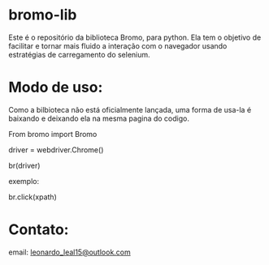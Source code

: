 # bromo-lib
Este é o repositório da biblioteca Bromo, para python. Ela tem o objetivo de facilitar e tornar mais fluido a interação com o navegador usando estratégias de carregamento do selenium.




# Modo de uso:
Como a bilbioteca não está oficialmente lançada, uma forma de usa-la é baixando e deixando ela na mesma pagina do codigo.

From bromo import Bromo

driver = webdriver.Chrome()

br(driver)

exemplo:

br.click(xpath)



# Contato:
email: leonardo_leal15@outlook.com
